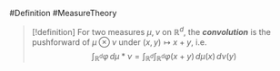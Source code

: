 #Definition #MeasureTheory 

> [!definition]
> For two measures $\mu,\nu$ on $\mathbb{R}^d$, the ***convolution*** is the pushforward of $\mu \otimes \nu$ under $(x,y)\mapsto x+y$, i.e. $$\int_{\mathbb{R}^d}^{} \varphi\, d\mu*\nu =\int_{\mathbb{R}^d}\int_{\mathbb{R}^d}^{} \varphi(x+y) \, d\mu(x)  \, d\nu(y) $$
